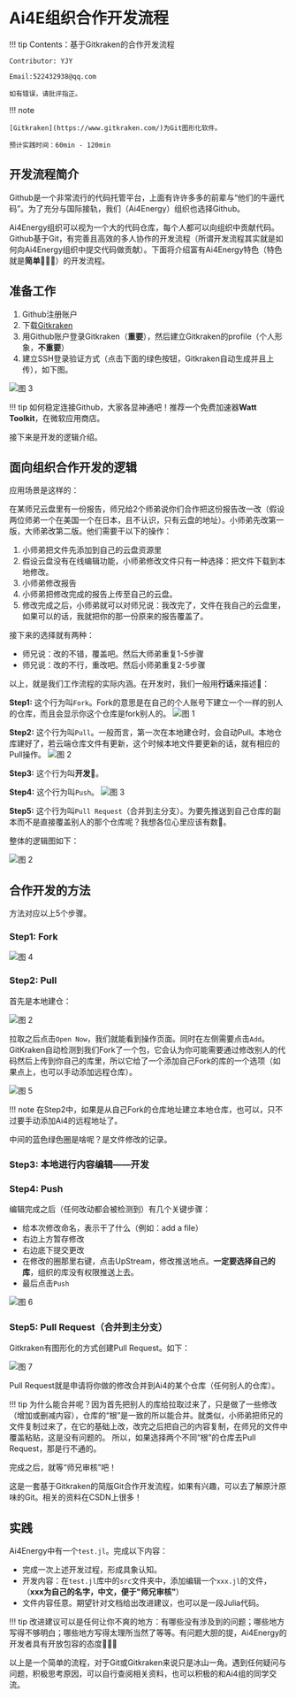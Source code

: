 # Ai4E组织合作开发流程

!!! tip
    Contents：基于Gitkraken的合作开发流程

    Contributor: YJY

    Email:522432938@qq.com

    如有错误，请批评指正。

!!! note

    [Gitkraken](https://www.gitkraken.com/)为Git图形化软件。

    预计实践时间：60min - 120min

## 开发流程简介

Github是一个非常流行的代码托管平台，上面有许许多多的前辈与“他们的牛逼代码”。为了充分与国际接轨，我们（Ai4Energy）组织也选择Github。

Ai4Energy组织可以视为一个大的代码仓库，每个人都可以向组织中贡献代码。Github基于Git，有完善且高效的多人协作的开发流程（所谓开发流程其实就是如何向Ai4Energy组织中提交代码做贡献）。下面将介绍富有Ai4Energy特色（特色就是**简单**🤣🤣🤣）的开发流程。

## 准备工作

1. Github注册账户
2. 下载[Gitkraken](https://www.gitkraken.com/)
3. 用Github账户登录Gitkraken（**重要**），然后建立Gitkraken的profile（个人形象，**不重要**）
4. 建立SSH登录验证方式（点击下面的绿色按钮，Gitkraken自动生成并且上传），如下图。

![图 3](../assets/gitworkflow-18-05.png)  

!!! tip
    如何稳定连接Github，大家各显神通吧！推荐一个免费加速器**Watt Toolkit**，在微软应用商店。

接下来是开发的逻辑介绍。

## 面向组织合作开发的逻辑

应用场景是这样的：

在某师兄云盘里有一份报告，师兄给2个师弟说你们合作把这份报告改一改（假设两位师弟一个在美国一个在日本，且不认识，只有云盘的地址）。小师弟先改第一版，大师弟改第二版。他们需要干以下的操作：

1. 小师弟把文件先添加到自己的云盘资源里
2. 假设云盘没有在线编辑功能，小师弟修改文件只有一种选择：把文件下载到本地修改。
3. 小师弟修改报告
4. 小师弟把修改完成的报告上传至自己的云盘。
5. 修改完成之后，小师弟就可以对师兄说：我改完了，文件在我自己的云盘里，如果可以的话，我就把你的那一份原来的报告覆盖了。

接下来的选择就有两种：

* 师兄说：改的不错，覆盖吧。然后大师弟重复1-5步骤
* 师兄说：改的不行，重改吧。然后小师弟重复2-5步骤

以上，就是我们工作流程的实际内涵。在开发时，我们一般用**行话**来描述🤣：

**Step1:** 这个行为叫`Fork`。Fork的意思是在自己的个人账号下建立一个一样的别人的仓库，而且会显示你这个仓库是fork别人的。
![图 1](../assets/gitworkflow-09-32.png)

**Step2:** 这个行为叫`Pull`。一般而言，第一次在本地建仓时，会自动Pull。本地仓库建好了，若云端仓库文件有更新，这个时候本地文件要更新的话，就有相应的Pull操作。
![图 2](../assets/gitworkflow-09-36.png)

**Step3:** 这个行为叫**开发**🤣。

**Step4:** 这个行为叫`Push`。
![图 3](../assets/gitworkflow-09-41.png)
  
**Step5:** 这个行为叫`Pull Request`（合并到主分支）。为要先推送到自己仓库的副本而不是直接覆盖别人的那个仓库呢？我想各位心里应该有数🤣。

整体的逻辑图如下：

![图 2](../assets/gitworkflow-11-58.png)  

## 合作开发的方法

方法对应以上5个步骤。

### Step1: Fork

![图 4](../assets/gitworkflow-18-22.png)  

### Step2: Pull

首先是本地建仓：

![图 2](../assets/gitWorkFlow_1.gif)

拉取之后点击`Open Now`，我们就能看到操作页面。同时在左侧需要点击`Add`。GitKraken自动检测到我们Fork了一个包，它会认为你可能需要通过修改别人的代码然后上传到你自己的库里，所以它给了一个添加自己Fork的库的一个选项（如果点上，也可以手动添加远程仓库）。

![图 5](../assets/gitWorkFlow_2.gif)

!!! note
    在Step2中，如果是从自己Fork的仓库地址建立本地仓库，也可以，只不过要手动添加Ai4的远程地址了。

中间的蓝色绿色圈是啥呢？是文件修改的记录。

### Step3: 本地进行内容编辑——开发

### Step4: Push

编辑完成之后（任何改动都会被检测到）有几个关键步骤：

* 给本次修改命名，表示干了什么（例如：add a file）
* 右边上方暂存修改
* 右边底下提交更改
* 在修改的圈那里右键，点击UpStream，修改推送地点。**一定要选择自己的库**，组织的库没有权限推送上去。
* 最后点击`Push`

![图 6](../assets/gitWorkFlow_3.gif)

### Step5: Pull Request（合并到主分支）

Gitkraken有图形化的方式创建Pull Request。如下：

![图 7](../assets/gitWorkFlow_4.gif)

Pull Request就是申请将你做的修改合并到Ai4的某个仓库（任何别人的仓库）。

!!! tip
    为什么能合并呢？因为首先把别人的库给拉取过来了，只是做了一些修改（增加或删减内容），仓库的“根”是一致的所以能合并。就类似，小师弟把师兄的文件复制过来了，在它的基础上改，改完之后把自己的内容复制，在师兄的文件中覆盖粘贴，这是没有问题的。
    所以，如果选择两个不同“根”的仓库去Pull Request，那是行不通的。

完成之后，就等“师兄审核”吧！

这是一套基于Gitkraken的简版Git合作开发流程，如果有兴趣，可以去了解原汁原味的Git。相关的资料在CSDN上很多！

## 实践

Ai4Energy中有一个`test.jl`。完成以下内容：

* 完成一次上述开发过程，形成具象认知。
* 开发内容：在`test.jl`库中的`src`文件夹中，添加编辑一个`xxx.jl`的文件，（**xxx为自己的名字，中文，便于"师兄审核"**）
* 文件内容任意。期望针对文档给出改进建议，也可以是一段Julia代码。

!!! tip
    改进建议可以是任何让你不爽的地方：有哪些没有涉及到的问题；哪些地方写得不够明白；哪些地方写得太理所当然了等等。有问题大胆的提，Ai4Energy的开发者具有开放包容的态度🤝🤝🤝

以上是一个简单的流程，对于Git或Gitkraken来说只是冰山一角。遇到任何疑问与问题，积极思考原因，可以自行查阅相关资料，也可以积极的和Ai4组的同学交流。
